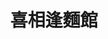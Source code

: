 ---
title: "喜相逢麵館"
description: "喜相逢麵館"
layout: shop
keywords:
  - 美食競賽
  - 台灣美食
  - 美食精選
datePublished: "2025-06-30"
dateModified: "2025-07-06"
city: "台北市"
district: "內湖區"
address: "台北市內湖區東湖路106巷7弄3號"
phone: ""
geo: "25.068019368221286, 121.61493913890837"
google_map: "https://maps.app.goo.gl/kMmuPQzaZQ31yoKL9"
footinder: "https://footinder.com.tw/%E5%8F%B0%E5%8C%97%E5%B8%82%E5%85%A7%E6%B9%96%E5%8D%80/9863/"
official: ""
award:
  - name: "500盤"
    year: "2024"
    entries:
      - dishes:
          - "魚汁滑蛋"

---